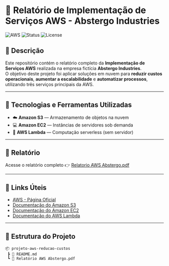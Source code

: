# 🚀 Relatório de Implementação de Serviços AWS - Abstergo Industries

![AWS](https://img.shields.io/badge/AWS-Cloud-orange)
![Status](https://img.shields.io/badge/Status-Concluído-brightgreen)
![License](https://img.shields.io/badge/License-MIT-blue)

## 📑 Descrição

Este repositório contém o relatório completo da **Implementação de Serviços AWS** realizada na empresa fictícia **Abstergo Industries**.  
O objetivo deste projeto foi aplicar soluções em nuvem para **reduzir custos operacionais**, **aumentar a escalabilidade** e **automatizar processos**, utilizando três serviços principais da AWS.

---

## 🔧 Tecnologias e Ferramentas Utilizadas

- ☁️ **Amazon S3** — Armazenamento de objetos na nuvem  
- 💻 **Amazon EC2** — Instâncias de servidores sob demanda  
- 🧠 **AWS Lambda** — Computação serverless (sem servidor)  

---

## 📄 Relatório

Acesse o relatório completo 👉 [Relatorio AWS Abstergo.pdf](./Relatorio_AWS_Abstergo.pdf)


---

## 🔗 Links Úteis

- [AWS - Página Oficial](https://aws.amazon.com/pt/)
- [Documentação do Amazon S3](https://docs.aws.amazon.com/pt_br/s3/)
- [Documentação do Amazon EC2](https://docs.aws.amazon.com/pt_br/ec2/)
- [Documentação do AWS Lambda](https://docs.aws.amazon.com/pt_br/lambda/)

---

## 📂 Estrutura do Projeto

```plaintext
📦 projeto-aws-reducao-custos
 ┣ 📄 README.md
 ┗ 📄 Relatório AWS Abstergo.pdf

